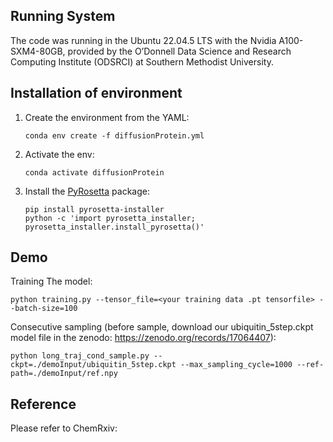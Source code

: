 

## Running System

The code was running in the Ubuntu 22.04.5 LTS with the Nvidia A100-SXM4-80GB, provided by the O’Donnell Data Science and Research Computing Institute (ODSRCI) at Southern Methodist University.


## Installation of environment

1. Create the environment from the YAML:
   ```
   conda env create -f diffusionProtein.yml
   ```
2. Activate the env:
   ```
   conda activate diffusionProtein
   ```
3. Install the [PyRosetta](http://pyrosetta.org/downloads) package:
   ```
   pip install pyrosetta-installer
   python -c 'import pyrosetta_installer; pyrosetta_installer.install_pyrosetta()'
   ```
## Demo
Training The model:
   ```
   python training.py --tensor_file=<your training data .pt tensorfile> --batch-size=100 
   ```

Consecutive sampling (before sample, download our ubiquitin_5step.ckpt model file in the zenodo: https://zenodo.org/records/17064407):
   ```
   python long_traj_cond_sample.py --ckpt=./demoInput/ubiquitin_5step.ckpt --max_sampling_cycle=1000 --ref-path=./demoInput/ref.npy
   ```


## Reference
Please refer to ChemRxiv:


